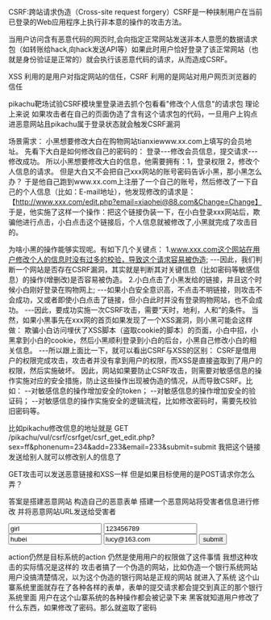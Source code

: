 CSRF:跨站请求伪造（Cross-site request forgery）CSRF是一种挟制用户在当前已登录的Web应用程序上执行非本意的操作的攻击方法。


当用户访问含有恶意代码的网页时,会向指定正常网站发送非本人意愿的数据请求包（如转账给hack,向hack发送API等）如果此时用户恰好登录了该正常网站（也就是身份验证是正常的）就会执行该恶意代码的请求，从而造成CSRF。

XSS 利用的是用户对指定网站的信任，CSRF 利用的是网站对用户网页浏览器的信任

pikachu靶场试验CSRF模块里登录进去抓个包看看"修改个人信息"的请求包 理论上来说 如果攻击者在自己的页面伪造了含有这个请求包的代码，一旦用户上钩点进恶意网站且pikachu属于登录状态就会触发CSRF漏洞

场景需求：
小黑想要修改大白在购物网站tianxiewww.xx.com上填写的会员地址。
先看下大白是如何修改自己的密码的：
登录---修改会员信息，提交请求---修改成功。
所以小黑想要修改大白的信息，他需要拥有：1，登录权限 2，修改个人信息的请求。
但是大白又不会把自己xxx网站的账号密码告诉小黑，那小黑怎么办？
于是他自己跑到www.xx.com上注册了一个自己的账号，然后修改了一下自己的个人信息（比如：E-mail地址），他发现修改的请求是：
【http://www.xxx.com/edit.php?email=xiaohei@88.com&Change=Change】
于是，他实施了这样一个操作：把这个链接伪装一下，在小白登录xxx网站后，欺骗他进行点击，小白点击这个链接后，个人信息就被修改了,小黑就完成了攻击目的。


为啥小黑的操作能够实现呢。有如下几个关键点：
1.www.xxx.com这个网站在用户修改个人的信息时没有过多的校验，导致这个请求容易被伪造;
---因此，我们判断一个网站是否存在CSRF漏洞，其实就是判断其对关键信息（比如密码等敏感信息）的操作(增删改)是否容易被伪造。
2.小白点击了小黑发给的链接，并且这个时候小白刚好登录在购物网上;
---如果小白安全意识高，不点击不明链接，则攻击不会成功，又或者即使小白点击了链接，但小白此时并没有登录购物网站，也不会成功。
---因此，要成功实施一次CSRF攻击，需要“天时，地利，人和”的条件。
当然，如果小黑事先在xxx网的首页如果发现了一个XSS漏洞，则小黑可能会这样做： 欺骗小白访问埋伏了XSS脚本（盗取cookie的脚本）的页面，小白中招，小黑拿到小白的cookie，然后小黑顺利登录到小白的后台，小黑自己修改小白的相关信息。
---所以跟上面比一下，就可以看出CSRF与XSS的区别：
CSRF是借用户的权限完成攻击，攻击者并没有拿到用户的权限，而XSS是直接盗取到了用户的权限，然后实施破坏。
因此，网站如果要防止CSRF攻击，则需要对敏感信息的操作实施对应的安全措施，防止这些操作出现被伪造的情况，从而导致CSRF。比如：
--对敏感信息的操作增加安全的token；
--对敏感信息的操作增加安全的验证码；
--对敏感信息的操作实施安全的逻辑流程，比如修改密码时，需要先校验旧密码等。

比如pikachu修改信息的地址就是
GET /pikachu/vul/csrf/csrfget/csrf_get_edit.php?sex=ff&phonenum=234&add=233&email=233&submit=submit 
我把这个链接发送给别人就可以修改别人的信息了

GET攻击可以发送恶意链接和XSS一样
但是如果目标使用的是POST请求你怎么弄？

答案是搭建恶意网站
构造自己的恶意表单
搭建一个恶意网站将受害者信息进行修改
并将恶意网站URL发送给受害者

<html>
<head>
<script>
window.onload = function() {
  document.getElementById("postsubmit").click();
}
</script>
</head>
<body>
<form method="post" action="http://127.0.0.1/pikachu/vul/csrf/csrfpost/csrf_post_edit.php">
    <input id="sex" type="text" name="sex" value="girl" />
    <input id="phonenum" type="text" name="phonenum" value="123456789" />
    <input id="add" type="text" name="add" value="hubei" />
    <input id="email" type="text" name="email" value="lucy@163.com" />
    <input id="postsubmit" type="submit" name="submit" value="submit" />
</form>
</body>
</html>

action仍然是目标系统的action
仍然是使用用户的权限做了这件事情
我想这种攻击的实际情况是这样的
攻击者搞了一个伪造的网站，比如伪造一个银行系统网站
用户没搞清楚情况，以为这个伪造的银行网站是正规的网站
就进入了系统
这个山寨系统里面就存在了各种各样的表单，表单的提交请求都会提交到真正的那个银行系统里面
用户在这个山寨系统的各种操作都会被记录下来
黑客就知道用户修改了什么东西，如果修改了密码。那么就盗取了密码


